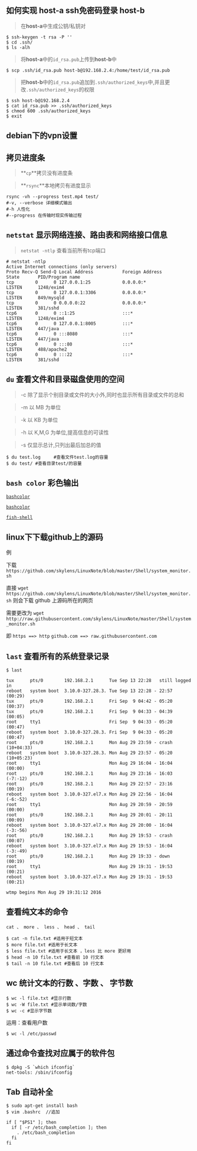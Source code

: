 ## 如何实现 **host-a** ssh免密码登录 **host-b**

> 在**host-a**中生成公钥/私钥对
```
$ ssh-keygen -t rsa -P ''
$ cd .ssh/
$ ls -alh
```
> 将**host-a**中的```id_rsa.pub```上传到**host-b**中
```
$ scp .ssh/id_rsa.pub host-b@192.168.2.4:/home/test/id_rsa.pub
```
> 把**host-b**中的```id_rsa.pub```追加到```.ssh/authorized_keys```中,并且更改```.ssh/authorized_keys```的权限

```
$ ssh host-b@192.168.2.4
$ cat id_rsa.pub >> .ssh/authorized_keys
$ chmod 600 .ssh/authorized_keys
$ exit
```

## debian下的vpn设置

## 拷贝进度条

> **```cp```**拷贝没有进度条

> **```rsync```**本地拷贝有进度显示

```
rsync -vh --progress test.mp4 test/
#-v, --verbose 详细模式输出
#-h 人性化
#--progress 在传输时现实传输过程
```

## ```netstat``` 显示网络连接、路由表和网络接口信息

> ```netstat -ntlp``` 查看当前所有tcp端口

```
# netstat -ntlp
Active Internet connections (only servers)
Proto Recv-Q Send-Q Local Address           Foreign Address         State       PID/Program name
tcp        0      0 127.0.0.1:25            0.0.0.0:*               LISTEN      1248/exim4      
tcp        0      0 127.0.0.1:3306          0.0.0.0:*               LISTEN      849/mysqld      
tcp        0      0 0.0.0.0:22              0.0.0.0:*               LISTEN      381/sshd        
tcp6       0      0 ::1:25                  :::*                    LISTEN      1248/exim4      
tcp6       0      0 127.0.0.1:8005          :::*                    LISTEN      447/java        
tcp6       0      0 :::8080                 :::*                    LISTEN      447/java        
tcp6       0      0 :::80                   :::*                    LISTEN      488/apache2     
tcp6       0      0 :::22                   :::*                    LISTEN      381/sshd

```

## ```du``` 查看文件和目录磁盘使用的空间

> -c 除了显示个别目录或文件的大小外,同时也显示所有目录或文件的总和

> -m 以 MB 为单位

> -k 以 KB 为单位

> -h 以 K,M,G 为单位,提高信息的可读性

> -s 仅显示总计,只列出最后加总的值

```
$ du test.log     #查看文件test.log的容量
$ du test/ #查看目录test/的容量
```

## ```bash color``` 彩色输出


[```bashcolor```](http://misc.flogisoft.com/bash/tip_colors_and_formatting)

[```bashcolor```](http://www.commandlinefu.com/commands/view/5879/show-numerical-values-for-each-of-the-256-colors-in-bash)

[```fish-shell```](https://github.com/fish-shell/fish-shell/)


## linux下下载github上的源码

例

下载 ```https://github.com/skylens/LinuxNote/blob/master/Shell/system_monitor.sh```

直接 ```wget https://github.com/skylens/LinuxNote/blob/master/Shell/system_monitor.sh``` 则会下载 github 上源码所在的网页

需要更改为 ```wget http://raw.githubusercontent.com/skylens/LinuxNote/master/Shell/system_monitor.sh```

即 ```https ==> http```  ```github.com ==> raw.githubusercontent.com```

## ```last``` 查看所有的系统登录记录

```
$ last

tux      pts/0        192.168.2.1      Tue Sep 13 22:28   still logged in   
reboot   system boot  3.10.0-327.28.3. Tue Sep 13 22:28 - 22:57  (00:29)    
tux      pts/0        192.168.2.1      Fri Sep  9 04:42 - 05:20  (00:37)    
tux      pts/0        192.168.2.1      Fri Sep  9 04:33 - 04:39  (00:05)    
root     tty1                          Fri Sep  9 04:33 - 05:20  (00:47)    
reboot   system boot  3.10.0-327.28.3. Fri Sep  9 04:33 - 05:20  (00:47)    
root     pts/0        192.168.2.1      Mon Aug 29 23:59 - crash (10+04:33)  
reboot   system boot  3.10.0-327.28.3. Mon Aug 29 23:57 - 05:20 (10+05:23)  
root     tty1                          Mon Aug 29 16:04 - 16:04  (00:00)    
root     pts/0        192.168.2.1      Mon Aug 29 23:16 - 16:03  (-7:-12)   
root     pts/0        192.168.2.1      Mon Aug 29 22:57 - 23:16  (00:19)    
reboot   system boot  3.10.0-327.el7.x Mon Aug 29 22:56 - 16:04  (-6:-52)   
root     tty1                          Mon Aug 29 20:59 - 20:59  (00:00)    
root     pts/0        192.168.2.1      Mon Aug 29 20:01 - 20:11  (00:09)    
reboot   system boot  3.10.0-327.el7.x Mon Aug 29 20:00 - 16:04  (-3:-56)   
root     pts/0        192.168.2.1      Mon Aug 29 19:53 - crash  (00:07)    
reboot   system boot  3.10.0-327.el7.x Mon Aug 29 19:53 - 16:04  (-3:-49)   
root     pts/0        192.168.2.1      Mon Aug 29 19:33 - down   (00:19)    
root     tty1                          Mon Aug 29 19:31 - 19:53  (00:21)    
reboot   system boot  3.10.0-327.el7.x Mon Aug 29 19:31 - 19:53  (00:21)    

wtmp begins Mon Aug 29 19:31:12 2016
```


## 查看纯文本的命令

``` cat 、 more 、 less 、 head 、 tail ```

```
$ cat -n file.txt #适用于短文本
$ more file.txt #适用于长文本
$ less file.txt #适用于长文本 ，less 比 more 更好用
$ head -n 10 file.txt #查看前 10 行文本
$ tail -n 10 file.txt #查看后 10 行文本
```

## wc 统计文本的行数 、字数 、 字节数

```
$ wc -l file.txt #显示行数
$ wc -W file.txt #显示单词数/字数
$ wc -c #显示字节数
```

运用：查看用户数

```
$ wc -l /etc/passwd
```

## 通过命令查找对应属于的软件包

```
$ dpkg -S `which ifconfig`
net-tools: /sbin/ifconfig
```

## Tab 自动补全

```
$ sudo apt-get install bash
$ vim .bashrc  //追加

if [ "$PS1" ]; then
  if [ -r /etc/bash_completion ]; then
    . /etc/bash_completion
  fi
fi

```
